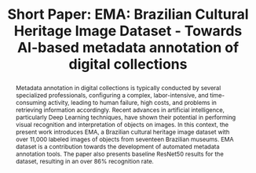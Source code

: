 ---
abstract: Metadata annotation in digital collections is typically conducted by several
  specialized professionals, configuring a complex, labor-intensive, and time-consuming
  activity, leading to human failure, high costs, and problems in retrieving information
  accordingly. Recent advances in artificial intelligence, particularly Deep Learning
  techniques, have shown their potential in performing visual recognition and interpretation
  of objects on images. In this context, the present work introduces EMA, a Brazilian
  cultural heritage image dataset with over 11,000 labeled images of objects from
  seventeen Brazilian museums. EMA dataset is a contribution towards the development
  of automated metadata annotation tools. The paper also presents baseline ResNet50
  results for the dataset, resulting in an over 86% recognition rate.
creators:
- De Oliveira, Vagner Inácio
date: null
document_url: https://az659834.vo.msecnd.net/eventsairwesteuprod/production-inconference-public/8b33e028cec2433588bce3a158d0a7ba
grand_parent: iPRES
institutions:
- University of Campinas
keywords:
- thesaurus
- automatic annotation
- machine learning<br /><br />
landing_page_url: null
language: eng
layout: publication
license: CC-BY 4.0 International
notes_url: null
parent: iPRES 2022
publication_type: short paper
size: null
slides_url: null
source_name: iPRES
title: 'Short Paper: EMA: Brazilian Cultural Heritage Image Dataset - Towards AI-based
  metadata annotation of digital collections'
year: 2022
---